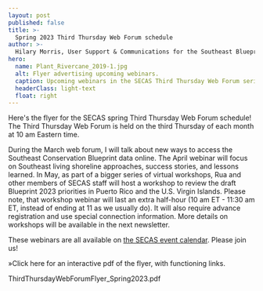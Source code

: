 ```yaml
---
layout: post
published: false
title: >-
  Spring 2023 Third Thursday Web Forum schedule
author: >-
  Hilary Morris, User Support & Communications for the Southeast Blueprint
hero:
  name: Plant_Rivercane_2019-1.jpg
  alt: Flyer advertising upcoming webinars.
  caption: Upcoming webinars in the SECAS Third Thursday Web Forum series.
  headerClass: light-text
  float: right
---
```

Here's the flyer for the SECAS spring Third Thursday Web Forum schedule! The Third Thursday Web Forum is held on the third Thursday of each month at 10 am Eastern time. 

During the March web forum, I will talk about new ways to access the Southeast Conservation Blueprint data online. The April webinar will focus on Southeast living shoreline approaches, success stories, and lessons learned. In May, as part of a bigger series of virtual workshops, Rua and other members of SECAS staff will host a workshop to review the draft Blueprint 2023 priorities in Puerto Rico and the U.S. Virgin Islands. Please note, that workshop webinar will last an extra half-hour (10 am ET - 11:30 am ET, instead of ending at 11 as we usually do). It will also require advance registration and use special connection information. More details on workshops will be available in the next newsletter.<!--more-->

These webinars are all available on [the SECAS event calendar](https://secassoutheast.org/events). Please join us! 

»Click here for an interactive pdf of the flyer, with functioning links.

ThirdThursdayWebForumFlyer_Spring2023.pdf
